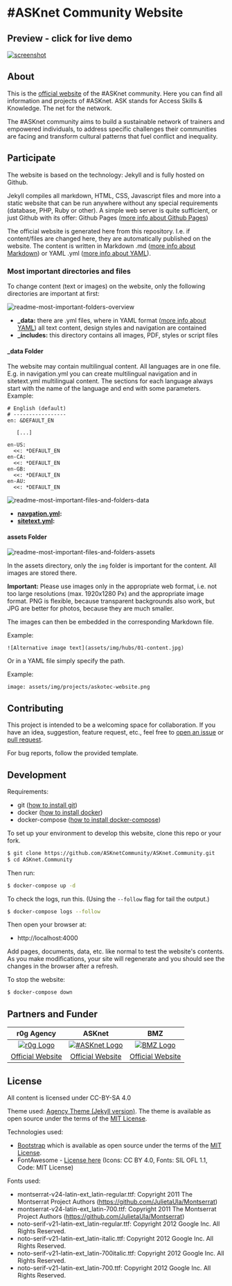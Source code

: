 # #ASKnet Community Website

## Preview - click for live demo

[![screenshot](/screenshot.png)][demo-page]

## About

This is the [official website][demo-page] of the #ASKnet community. Here you can find all information and projects of #ASKnet. ASK stands for Access Skills & Knowledge. The net for the network. 

The #ASKnet community aims to build a sustainable network of trainers and empowered individuals, to address specific challenges their communities are facing and transform cultural patterns that fuel conflict and inequality.

## Participate

The website is based on the technology: Jekyll and is fully hosted on Github.

Jekyll compiles all markdown, HTML, CSS, Javascript files and more into a static website that can be run anywhere without any special requirements (database, PHP, Ruby or other). A simple web server is quite sufficient, or just Github with its offer: Github Pages ([more info about Github Pages](https://pages.github.com/))

The official website is generated here from this repository. I.e. if content/files are changed here, they are automatically published on the website. The content is written in Markdown .md ([more info about Markdown](https://www.markdownguide.org/)) or YAML .yml ([more info about YAML](https://en.wikipedia.org/wiki/YAML)).

### Most important directories and files

To change content (text or images) on the website, only the following directories are important at first:

![readme-most-important-folders-overview](assets/img/readme-most-important-files-and-folders-overview.png)

- **_data:** there are .yml files, where in YAML format ([more info about YAML](https://en.wikipedia.org/wiki/YAML)) all text content, design styles and navigation are contained
- **_includes:** this directory contains all images, PDF, styles or script files

#### _data Folder

The website may contain multilingual content. All languages are in one file. E.g. in navigation.yml you can create multilingual navigation and in sitetext.yml multilingual content. The sections for each language always start with the name of the language and end with some parameters. Example:

```
# English (default)
# -----------------
en: &DEFAULT_EN

   [...]

en-US:
  <<: *DEFAULT_EN
en-CA:
  <<: *DEFAULT_EN
en-GB:
  <<: *DEFAULT_EN
en-AU:
  <<: *DEFAULT_EN
```

![readme-most-important-files-and-folders-data](assets/img/readme-most-important-files-and-folders-data.png)

- **[navgation.yml](_data/navigation.yml):** 
- **[sitetext.yml](_data/sitetext.yml):** 

#### assets Folder

![readme-most-important-files-and-folders-assets](assets/img/readme-most-important-files-and-folders-assets.png)

In the assets directory, only the `img` folder is important for the content. All images are stored there.

**Important:** Please use images only in the appropriate web format, i.e. not too large resolutions (max. 1920x1280 Px) and the appropriate image format. PNG is flexible, because transparent backgrounds also work, but JPG are better for photos, because they are much smaller.

The images can then be embedded in the corresponding Markdown file.

Example:

```
![Alternative image text](assets/img/hubs/01-content.jpg)
```

Or in a YAML file simply specify the path.

Example:

```
image: assets/img/projects/askotec-website.png
```

## Contributing

This project is intended to be a welcoming space for collaboration. If you have an idea, suggestion, feature request, etc., feel free to [open an issue](https://github.com/ASKnetCommunity/ASKnet.Community/issues) or [pull request](https://github.com/ASKnetCommunity/ASKnet.Community/pulls).

For bug reports, follow the provided template.

## Development

Requirements:

- git ([how to install git](https://git-scm.com/book/en/v2/Getting-Started-Installing-Git))
- docker ([how to install docker](https://docs.docker.com/get-docker/))
- docker-compose ([how to install docker-compose](https://docs.docker.com/compose/install/))

To set up your environment to develop this website, clone this repo or your fork.

```sh
$ git clone https://github.com/ASKnetCommunity/ASKnet.Community.git
$ cd ASKnet.Community
```

Then run:

```sh
$ docker-compose up -d
```

To check the logs, run this. (Using the `--follow` flag for tail the output.)

```sh
$ docker-compose logs --follow
```

Then open your browser at:

- http://localhost:4000

Add pages, documents, data, etc. like normal to test the website's contents. As you make modifications, your site will regenerate and you should see the changes in the browser after a refresh.

To stop the website:

```sh
$ docker-compose down
```

## Partners and Funder

| r0g Agency | ASKnet  | BMZ |
| :--------: | :----: | :-------: |
|[![r0g Logo](assets/img/clients/r0g_logo.png)](https://openculture.agency/)|[![#ASKnet Logo](assets/img/clients/asknet-logo.png)](https://github.com/ASKnet-Open-Training)|  [![BMZ Logo](assets/img/clients/founder_BMZ.jpg)](https://www.bmz.de/en/) |
| [Official Website](https://openculture.agency/) | [Official Website](https://github.com/ASKnet-Open-Training) | [Official Website](https://www.bmz.de/en/) |


## License

All content is licensed under CC-BY-SA 4.0 

Theme used: [Agency Theme (Jekyll version)](https://github.com/raviriley/agency-jekyll-theme). The theme is available as open source under the terms of the [MIT License](https://opensource.org/licenses/MIT).

Technologies used: 
- [Bootstrap](https://getbootstrap.com/) which is available as open source under the terms of the [MIT License](https://opensource.org/licenses/MIT).
- FontAwesome - [License here](https://fontawesome.com/license/free)  (Icons: CC BY 4.0, Fonts: SIL OFL 1.1, Code: MIT License)

Fonts used: 
- montserrat-v24-latin-ext_latin-regular.ttf: Copyright 2011 The Montserrat Project Authors (https://github.com/JulietaUla/Montserrat)
- montserrat-v24-latin-ext_latin-700.ttf: Copyright 2011 The Montserrat Project Authors (https://github.com/JulietaUla/Montserrat)
- noto-serif-v21-latin-ext_latin-regular.ttf: Copyright 2012 Google Inc. All Rights Reserved.
- noto-serif-v21-latin-ext_latin-italic.ttf: Copyright 2012 Google Inc. All Rights Reserved.
- noto-serif-v21-latin-ext_latin-700italic.ttf: Copyright 2012 Google Inc. All Rights Reserved.
- noto-serif-v21-latin-ext_latin-700.ttf: Copyright 2012 Google Inc. All Rights Reserved.

[demo-page]: https://asknetcommunity.github.io/ASKnet.Community/
